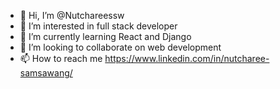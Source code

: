 - 👋 Hi, I’m @Nutchareessw
- 👀 I’m interested in full stack developer
- 🌱 I’m currently learning React and Django
- 💞️ I’m looking to collaborate on web development
- 📫 How to reach me https://www.linkedin.com/in/nutcharee-samsawang/

<!---
Nutchareessw/Nutchareessw is a ✨ special ✨ repository because its `README.md` (this file) appears on your GitHub profile.
You can click the Preview link to take a look at your changes.
--->
